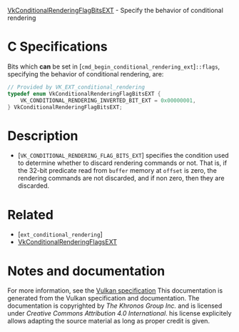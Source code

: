 [VkConditionalRenderingFlagBitsEXT](https://www.khronos.org/registry/vulkan/specs/1.3-extensions/man/html/VkConditionalRenderingFlagBitsEXT.html) - Specify the behavior of conditional rendering

# C Specifications
Bits which  **can**  be set in
[`cmd_begin_conditional_rendering_ext`]`::flags`, specifying the
behavior of conditional rendering, are:
```c
// Provided by VK_EXT_conditional_rendering
typedef enum VkConditionalRenderingFlagBitsEXT {
    VK_CONDITIONAL_RENDERING_INVERTED_BIT_EXT = 0x00000001,
} VkConditionalRenderingFlagBitsEXT;
```

# Description
- [`VK_CONDITIONAL_RENDERING_FLAG_BITS_EXT`] specifies the condition used to determine whether to discard rendering commands or not. That is, if the 32-bit predicate read from `buffer` memory at `offset` is zero, the rendering commands are not discarded, and if non zero, then they are discarded.

# Related
- [`ext_conditional_rendering`]
- [VkConditionalRenderingFlagsEXT]()

# Notes and documentation
For more information, see the [Vulkan specification](https://www.khronos.org/registry/vulkan/specs/1.3-extensions/html/vkspec.html)
This documentation is generated from the Vulkan specification and documentation.
The documentation is copyrighted by *The Khronos Group Inc.* and is licensed under *Creative Commons Attribution 4.0 International*.
his license explicitely allows adapting the source material as long as proper credit is given.
        
